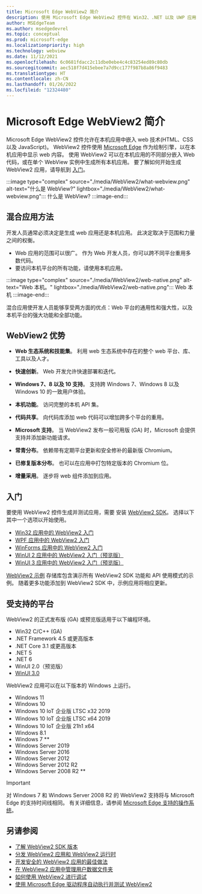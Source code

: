 ```yaml
---
title: Microsoft Edge WebView2 简介
description: 使用 Microsoft Edge WebView2 控件在 Win32、.NET 以及 UWP 应用中托管 web 内容。
author: MSEdgeTeam
ms.author: msedgedevrel
ms.topic: conceptual
ms.prod: microsoft-edge
ms.localizationpriority: high
ms.technology: webview
ms.date: 11/12/2021
ms.openlocfilehash: 6c0681fdacc2c11dbe0ebe4c4c83254ed89c80db
ms.sourcegitcommit: aec518f7d415ebee7a7d9cc177f987b8a86f9483
ms.translationtype: HT
ms.contentlocale: zh-CN
ms.lasthandoff: 01/26/2022
ms.locfileid: "12324480"
---
```

# <a name="introduction-to-microsoft-edge-webview2"></a>Microsoft Edge WebView2 简介

Microsoft Edge WebView2 控件允许在本机应用中嵌入 web 技术(HTML、CSS 以及 JavaScript)。  WebView2 控件使用 [Microsoft Edge](https://www.microsoftedgeinsider.com) 作为绘制引擎，以在本机应用中显示 web 内容。  使用 WebView2 可以在本机应用的不同部分嵌入 Web 代码，或在单个 WebView 实例中生成所有本机应用。  要了解如何开始生成 WebView2 应用，请导航到 [入门](#get-started)。

:::image type="complex" source="./media/WebView2/what-webview.png" alt-text="什么是 WebView?" lightbox="./media/WebView2/what-webview.png":::
   什么是 WebView?
:::image-end:::


<!-- ====================================================================== -->
## <a name="hybrid-app-approach"></a>混合应用方法

开发人员通常必须决定是生成 web 应用还是本机应用。  此决定取决于范围和力量之间的权衡。
*  Web 应用的范围可以很广。  作为 Web 开发人员，你可以跨不同平台重用多数代码。
*  要访问本机平台的所有功能，请使用本机应用。

:::image type="complex" source="./media/WebView2/web-native.png" alt-text="Web 本机。" lightbox="./media/WebView2/web-native.png":::
   Web 本机
:::image-end:::

混合应用使开发人员能够享受两方面的优点：Web 平台的通用性和强大性，以及本机平台的强大功能和全部功能。


<!-- ====================================================================== -->
## <a name="webview2-benefits"></a>WebView2 优势

*  **Web 生态系统和技能集**。  利用 web 生态系统中存在的整个 web 平台、库、工具以及人才。

*  **快速创新**。  Web 开发允许快速部署和迭代。

*  **Windows 7、8 以及 10 支持**。  支持跨 Windows 7、Windows 8 以及 Windows 10 的一致用户体验。

*  **本机功能**。  访问完整的本机 API 集。

*  **代码共享**。  向代码库添加 web 代码可以增加跨多个平台的重用。

*  **Microsoft 支持**。  当 WebView2 发布一般可用版 (GA) 时，Microsoft 会提供支持并添加新功能请求。

*  **常青分布**。  依赖带有定期平台更新和安全修补的最新版 Chromium。

*  **已修复版本分布**。  也可以在应用中打包特定版本的 Chromium 位。

*  **增量采用**。  逐步将 web 组件添加到应用。


<!-- ====================================================================== -->
## <a name="get-started"></a>入门

要使用 WebView2 控件生成并测试应用，需要 <!--both Microsoft Edge and -->安装 [WebView2 SDK](https://www.nuget.org/packages/Microsoft.Web.WebView2)。  选择以下其中一个选项以开始使用。

*   [Win32 应用中的 WebView2 入门](./get-started/win32.md)
*   [WPF 应用中的 WebView2 入门](./get-started/wpf.md)
*   [WinForms 应用中的 WebView2 入门](./get-started/winforms.md)
*   [WinUI 2 应用中的 WebView2 入门（预览版）](./get-started/winui2.md)
*   [WinUI 3 应用中的 WebView2 入门（预览版）](./get-started/winui.md)

[WebView2 示例](https://github.com/MicrosoftEdge/WebView2Samples) 存储库包含演示所有 WebView2 SDK 功能和 API 使用模式的示例。  随着更多功能添加到 WebView2 SDK 中，示例应用将相应更新。


<!-- ====================================================================== -->
## <a name="supported-platforms"></a>受支持的平台

WebView2 的正式发布版 (GA) 或预览版适用于以下编程环境。

*   Win32 C/C++ (GA)
*   .NET Framework 4.5 或更高版本
*   .NET Core 3.1 或更高版本
*   .NET 5
*   .NET 6
*   WinUI 2.0（预览版）
*   [WinUI 3.0](/uwp/toolkits/winui3/index)

WebView2 应用可以在以下版本的 Windows 上运行。

*   Windows 11
*   Windows 10
*   Windows 10 IoT 企业版 LTSC x32 2019
*   Windows 10 IoT 企业版 LTSC x64 2019
*   Windows 10 IoT 企业版 21h1 x64
*   Windows 8.1
*   Windows 7 \*\*
*   Windows Server 2019
*   Windows Server 2016
*   Windows Server 2012
*   Windows Server 2012 R2
*   Windows Server 2008 R2 \*\*

> [!IMPORTANT]
> 对 Windows 7 和 Windows Server 2008 R2 的 WebView2 支持将与 Microsoft Edge 的支持时间线相同。  有关详细信息，请参阅 [Microsoft Edge 支持的操作系统](/deployedge/microsoft-edge-supported-operating-systems)。


<!-- ====================================================================== -->
## <a name="see-also"></a>另请参阅

*  [了解 WebView2 SDK 版本](./concepts/versioning.md)
*  [分发 WebView2 应用和 WebView2 运行时](./concepts/distribution.md)
*  [开发安全的 WebView2 应用的最佳做法](./concepts/security.md)
*  [在 WebView2 应用中管理用户数据文件夹](./concepts/user-data-folder.md)
*  [如何使用 WebView2 进行调试](./how-to/debug.md)
*  [使用 Microsoft Edge 驱动程序自动执行并测试 WebView2](./how-to/webdriver.md)
